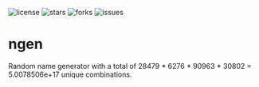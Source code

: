 ![license](https://img.shields.io/github/license/symmetric-project/ngen)
![stars](https://img.shields.io/github/stars/symmetric-project/ngen)
![forks](https://img.shields.io/github/forks/symmetric-project/ngen)
![issues](https://img.shields.io/github/issues/symmetric-project/ngen)

# ngen
Random name generator with a total of 28479 * 6276 * 90963 * 30802 = 5.0078506e+17 unique combinations.
